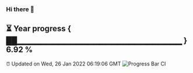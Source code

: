 ### Hi there 👋
⏳ Year progress { ██▁▁▁▁▁▁▁▁▁▁▁▁▁▁▁▁▁▁▁▁▁▁▁▁▁▁▁▁ } 6.92 %
---
⏰ Updated on Wed, 26 Jan 2022 06:19:06 GMT
![Progress Bar CI](https://github.com/liununu/liununu/workflows/Progress%20Bar%20CI/badge.svg)
